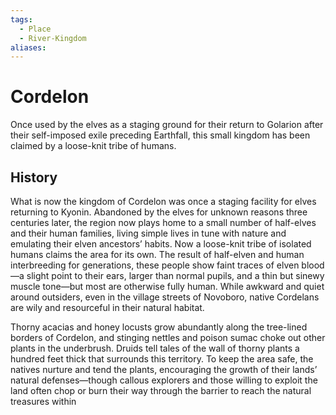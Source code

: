 ```yaml
---
tags:
  - Place
  - River-Kingdom
aliases:
---
```

# Cordelon
Once used by the elves as a staging ground for their return to Golarion after their self-imposed exile preceding Earthfall, this small kingdom has been claimed by a loose-knit tribe of humans.  

## History
What is now the kingdom of Cordelon was once a staging facility for elves returning to Kyonin. Abandoned by the elves for unknown reasons three centuries later, the region now plays home to a small number of half-elves and their human families, living simple lives in tune with nature and emulating their elven ancestors’ habits. Now a loose-knit tribe of isolated humans claims the area for its own. The result of half-elven and human interbreeding for generations, these people show faint traces of elven blood—a slight point to their ears, larger than normal pupils, and a thin but sinewy muscle tone—but most are otherwise fully human. While awkward and quiet around outsiders, even in the village streets of Novoboro, native Cordelans are wily and resourceful in their natural habitat.

Thorny acacias and honey locusts grow abundantly along the tree-lined borders of Cordelon, and stinging nettles and poison sumac choke out other plants in the underbrush. Druids tell tales of the wall of thorny plants a hundred feet thick that surrounds this territory. To keep the area safe, the natives nurture and tend the plants, encouraging the growth of their lands’ natural defenses—though callous explorers and those willing to exploit the land often chop or burn their way through the barrier to reach the natural treasures within